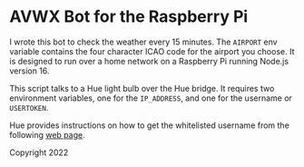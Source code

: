 # AVWX Bot for the Raspberry Pi

I wrote this bot to check the weather every 15 minutes. The `AIRPORT` env variable contains the four character ICAO code for the airport you choose. It is designed to run over a home network on a Raspberry Pi running Node.js version 16.

This script talks to a Hue light bulb over the Hue bridge. It requires two environment variables, one for the `IP_ADDRESS`, and one for the username or `USERTOKEN`. 

Hue provides instructions on how to get the whitelisted username from the following [web page](https://developers.meethue.com/develop/get-started-2/).

Copyright 2022

